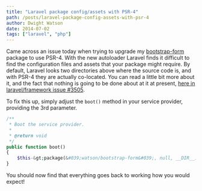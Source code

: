 ```yaml
---
title: "Laravel package config/assets with PSR-4"
path: /posts/laravel-package-config-assets-with-psr-4
author: Dwight Watson
date: 2014-07-02
tags: ["laravel", "php"]
---
```


Came across an issue today when trying to upgrade my [bootstrap-form](github.com/dwightwatson/bootstrap-form) package to use PSR-4. With the new autoloader Laravel finds it difficult to find the configuration files and assets that your package might require. By default, Laravel looks two directories above where the source code is, and with PSR-4 they are actually co-located. You can read a little bit more about it, and the fact that nothing is going to be done about at it at present, [here in laravel/framework issue #3505](https://github.com/laravel/framework/issues/3505).

To fix this up, simply adjust the `boot()` method in your service provider, providing the 3rd parameter.

```php
/**
 * Boot the service provider.
 * 
 * @return void
 */
public function boot()
{
	$this-&gt;package(&#039;watson/bootstrap-form&#039;, null, __DIR__);
}
```

You should now find that everything goes back to working how you would expect!
